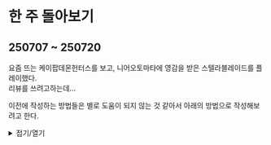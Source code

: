 # 한 주 돌아보기
## 250707 ~ 250720

요즘 뜨는 케이팝데몬헌터스를 보고, 니어오토마타에 영감을 받은 스텔라블레이드를 플레이했다.\
리뷰를 쓰려고하는데...

이전에 작성하는 방법들은 별로 도움이 되지 않는 것 같아서 아래의 방법으로 작성해보려고 한다.

<details>
<summary>접기/열기</summary>



## 1. 전체 인상

* 첫 인상에서 가장 크게 느낀 감정은 무엇인가?
* 몰입 포인트와 차별화된 특징을 2\~3개로 요약했는가?
* 글의 톤이 블로그 독자들에게 읽기 편한가?

---

## 2. 플레이 경험 흐름

* 시간대별 플레이 경험을 간략하게 요약했는가?
* 감정 변화나 리듬을 어떻게 느꼈는가?
* 구간별 하이라이트 이벤트를 놓치지 않았는가?

---

## 3. 동선과 연출

* 동선 유도 요소(조명, 시점 전환, 오브젝트)가 잘 작동하는가?
* 연출이 플레이 경험에 자연스럽게 녹아드는가?
* 플레이어가 길을 헤매는 구간이 있는가?

---

## 4. 레벨 디자이너 시점의 흥미 포인트

* 레벨 디자인에서 배울 만한 포인트를 2\~3개 뽑았는가?
* 이 요소들이 어떤 영향을 미쳤는지 간략하게 분석했는가?

---

## 5. 개인적으로 아쉬웠던 부분

* 플레이 중 불편했던 요소는 무엇인가?
* 개선 아이디어를 제안할 수 있는가?

---

## 6. 느낀 점

* 이 레벨에서 느낀 점을 한 문장으로 요약했는가?
* 다른 프로젝트에 참고할 수 있는 교훈은 무엇인가?

---

## 참고 자료


</details>

